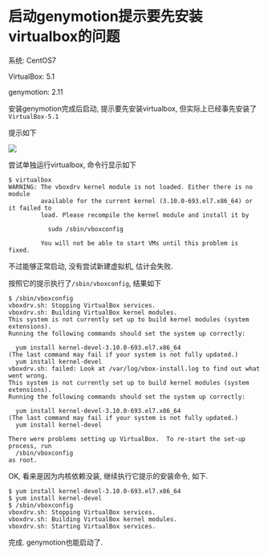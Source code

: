 # 启动genymotion提示要先安装virtualbox的问题

系统: CentOS7

VirtualBox: 5.1

genymotion: 2.11

安装genymotion完成后启动, 提示要先安装virtualbox, 但实际上已经事先安装了`VirtualBox-5.1`

提示如下

![](https://gitee.com/generals-space/gitimg/raw/master/fde94594197e4ffc107afefcd9e41d0f.png)

尝试单独运行virtualbox, 命令行显示如下

```
$ virtualbox 
WARNING: The vboxdrv kernel module is not loaded. Either there is no module
         available for the current kernel (3.10.0-693.el7.x86_64) or it failed to
         load. Please recompile the kernel module and install it by

           sudo /sbin/vboxconfig

         You will not be able to start VMs until this problem is fixed.
```

不过能够正常启动, 没有尝试新建虚拟机, 估计会失败.

按照它的提示执行了`/sbin/vboxconfig`, 结果如下

```
$ /sbin/vboxconfig 
vboxdrv.sh: Stopping VirtualBox services.
vboxdrv.sh: Building VirtualBox kernel modules.
This system is not currently set up to build kernel modules (system extensions).
Running the following commands should set the system up correctly:

  yum install kernel-devel-3.10.0-693.el7.x86_64
(The last command may fail if your system is not fully updated.)
  yum install kernel-devel
vboxdrv.sh: failed: Look at /var/log/vbox-install.log to find out what went wrong.
This system is not currently set up to build kernel modules (system extensions).
Running the following commands should set the system up correctly:

  yum install kernel-devel-3.10.0-693.el7.x86_64
(The last command may fail if your system is not fully updated.)
  yum install kernel-devel

There were problems setting up VirtualBox.  To re-start the set-up process, run
  /sbin/vboxconfig
as root.
```

OK, 看来是因为内核依赖没装, 继续执行它提示的安装命令, 如下.

```
$ yum install kernel-devel-3.10.0-693.el7.x86_64
$ yum install kernel-devel
$ /sbin/vboxconfig 
vboxdrv.sh: Stopping VirtualBox services.
vboxdrv.sh: Building VirtualBox kernel modules.
vboxdrv.sh: Starting VirtualBox services.
```

完成. genymotion也能启动了.